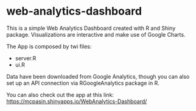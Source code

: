 web-analytics-dashboard
=======================

This is a simple Web Analytics Dashboard created with R and Shiny package. Visualizations are interactive and make use of Google Charts. 

The App is composed by twi files:
- server.R 
- ui.R

Data have been downloaded from Google Analytics, though you can also set up an API connection via RGoogleAnalytics package in R.

You can also check out the app at this link: https://mcpasin.shinyapps.io/WebAnalytics-Dashboard/
